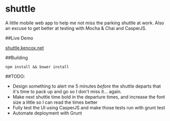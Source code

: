 shuttle
=======

A little mobile web app to help me not miss the parking shuttle at work. Also an excuse to get better at testing with Mocha &amp; Chai and CasperJS.

##Live Demo

[shuttle.kencox.net](http://shuttle.kencox.net)

##Building

    npm install && bower install

##TODO:
* Design something to alert me 5 minutes *before* the shuttle departs that it's time to pack up and go so I don't miss it... again.
* Make next shuttle time bold in the departure times, and increase the font size a little so I can read the times better
* Fully test the UI using CasperJS and make those tests run with grunt test
* Automate deployment with Grunt
